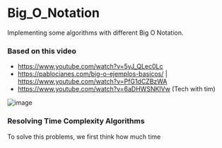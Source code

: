 # Big_O_Notation
Implementing some algorithms with different Big O Notation.

### Based on this video
- https://www.youtube.com/watch?v=5yJ_QLec0Lc
- https://pablocianes.com/big-o-ejemplos-basicos/ | https://www.youtube.com/watch?v=PfG1dCZBzWA
- https://www.youtube.com/watch?v=6aDHWSNKlVw (Tech with tim)

![image](https://user-images.githubusercontent.com/84288864/166108203-5f12825a-f213-4937-a502-e600a62f4216.png)

### Resolving Time Complexity Algorithms 

To solve this problems, we first think how much time
